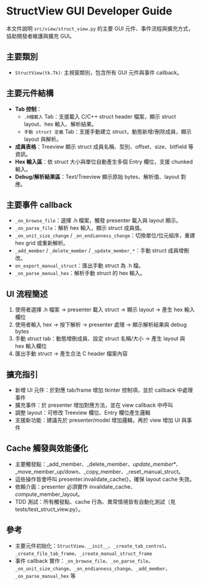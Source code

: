 # StructView GUI Developer Guide

本文件說明 `src/view/struct_view.py` 的主要 GUI 元件、事件流程與擴充方式，協助開發者維護與擴充 GUI。

## 主要類別
- `StructView(tk.Tk)`: 主視窗類別，包含所有 GUI 元件與事件 callback。

## 主要元件結構
- **Tab 控制**：
  - `.H檔載入` Tab：支援載入 C/C++ struct header 檔案，顯示 struct layout、hex 輸入、解析結果。
  - `手動 struct 定義` Tab：支援手動建立 struct，動態新增/刪除成員，顯示 layout 與解析。
- **成員表格**：Treeview 顯示 struct 成員名稱、型別、offset、size、bitfield 等資訊。
- **Hex 輸入區**：依 struct 大小與單位自動產生多個 Entry 欄位，支援 chunked 輸入。
- **Debug/解析結果區**：Text/Treeview 顯示原始 bytes、解析值、layout 對應。

## 主要事件 callback
- `_on_browse_file`：選擇 .h 檔案，觸發 presenter 載入與 layout 顯示。
- `_on_parse_file`：解析 hex 輸入，顯示 struct 成員值。
- `_on_unit_size_change` / `_on_endianness_change`：切換單位/位元組序，重建 hex grid 或重新解析。
- `_add_member` / `_delete_member` / `_update_member_*`：手動 struct 成員增刪改。
- `on_export_manual_struct`：匯出手動 struct 為 .h 檔。
- `_on_parse_manual_hex`：解析手動 struct 的 hex 輸入。

## UI 流程簡述
1. 使用者選擇 .h 檔案 → presenter 載入 struct → 顯示 layout → 產生 hex 輸入欄位
2. 使用者輸入 hex → 按下解析 → presenter 處理 → 顯示解析結果與 debug bytes
3. 手動 struct tab：動態增刪成員、設定 struct 名稱/大小 → 產生 layout 與 hex 輸入欄位
4. 匯出手動 struct → 產生合法 C header 檔案內容

## 擴充指引
- 新增 UI 元件：於對應 tab/frame 增加 tkinter 控制項，並於 callback 中處理事件
- 擴充事件：於 presenter 增加對應方法，並在 view callback 中呼叫
- 調整 layout：可修改 Treeview 欄位、Entry 欄位產生邏輯
- 支援新功能：建議先於 presenter/model 增加邏輯，再於 view 增加 UI 與事件

## Cache 觸發與效能優化
- 主要觸發點：_add_member、_delete_member、_update_member_*、_move_member_up/down、_copy_member、_reset_manual_struct。
- 這些操作皆會呼叫 presenter.invalidate_cache()，確保 layout cache 失效。
- 依賴介面：presenter 必須實作 invalidate_cache、compute_member_layout。
- TDD 測試：所有觸發點、cache 行為、異常情境皆有自動化測試（見 tests/test_struct_view.py）。

## 參考
- 主要元件初始化：`StructView.__init__`、`_create_tab_control`、`_create_file_tab_frame`、`_create_manual_struct_frame`
- 事件 callback 實作：`_on_browse_file`、`_on_parse_file`、`_on_unit_size_change`、`_on_endianness_change`、`_add_member`、`_on_parse_manual_hex` 等 